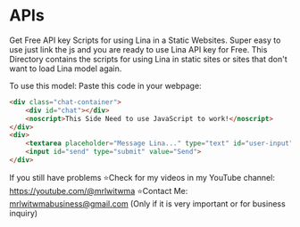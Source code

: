 # APIs
Get Free API key Scripts for using Lina in a Static Websites. Super easy to use just link the js and you are ready to use Lina API key for Free.
This Directory contains the scripts for using Lina in static sites or sites that don't want to load Lina model again.

To use this model:
  Paste this code in your webpage:
```html
<div class="chat-container">
    <div id="chat"></div>
    <noscript>This Side Need to use JavaScript to work!</noscript>
</div>
<div>
    <textarea placeholder="Message Lina..." type="text" id="user-input" autofocus></textarea>
    <input id="send" type="submit" value="Send">
</div>
```

If you still have problems 
  ⭐Check for my videos in my YouTube channel: https://youtube.com/@mrlwitwma
  ⭐Contact Me: mrlwitwmabusiness@gmail.com  (Only if it is very important or for business inquiry)
